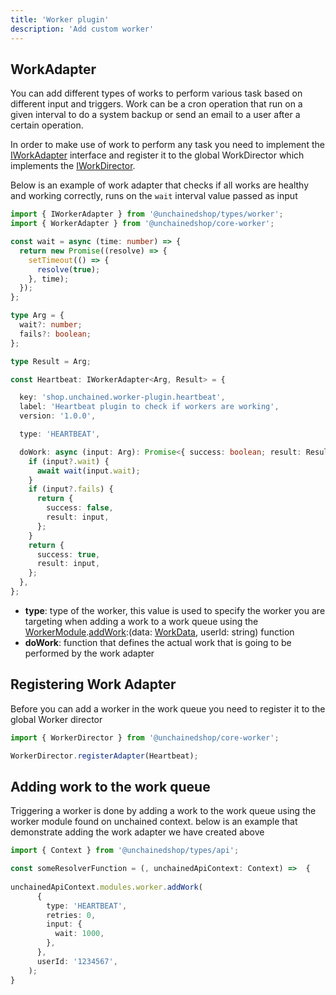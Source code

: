 ```yaml
---
title: 'Worker plugin'
description: 'Add custom worker'
---
```


## WorkAdapter

You can add different types of works to perform various task based on different input and triggers. Work can be a cron operation that run on a given interval to do a system backup or send an email to a user after a certain operation.

In order to make use of work to perform any task you need to implement the [IWorkAdapter](https://docs.unchained.shop/types/types/worker.IWorkerAdapter.html) interface and register it to the global WorkDirector which implements the [IWorkDirector](https://docs.unchained.shop/types/types/worker.IWorkerDirector.html).

Below is an example of work adapter that checks if all works are healthy and working correctly, runs on the  `wait` interval value passed as input


```typescript
import { IWorkerAdapter } from '@unchainedshop/types/worker';
import { WorkerAdapter } from '@unchainedshop/core-worker';

const wait = async (time: number) => {
  return new Promise((resolve) => {
    setTimeout(() => {
      resolve(true);
    }, time);
  });
};

type Arg = {
  wait?: number;
  fails?: boolean;
};

type Result = Arg;

const Heartbeat: IWorkerAdapter<Arg, Result> = {

  key: 'shop.unchained.worker-plugin.heartbeat',
  label: 'Heartbeat plugin to check if workers are working',
  version: '1.0.0',

  type: 'HEARTBEAT',

  doWork: async (input: Arg): Promise<{ success: boolean; result: Result }> => {
    if (input?.wait) {
      await wait(input.wait);
    }
    if (input?.fails) {
      return {
        success: false,
        result: input,
      };
    }
    return {
      success: true,
      result: input,
    };
  },
};

```
- **type**: type of the worker, this value is used to specify the worker you are targeting when adding a work to a work queue using the [WorkerModule](https://docs.unchained.shop/types/types/worker.WorkerModule.html).[addWork](https://docs.unchained.shop/types/types/worker.WorkerModule.html#__type.addWork):(data: [WorkData](https://docs.unchained.shop/types/interfaces/worker.WorkData.html), userId: string) function
- **doWork**: function that defines the actual work that is going to be performed by the work adapter

## Registering Work Adapter
Before you can add a worker in the work queue you need to register it to the global Worker director

```typescript
import { WorkerDirector } from '@unchainedshop/core-worker';

WorkerDirector.registerAdapter(Heartbeat);
```

## Adding work to the work queue

Triggering a worker is done by adding a work to the work queue using the worker module found on unchained context. below is an example that demonstrate adding the work adapter we have created above

```typescript
import { Context } from '@unchainedshop/types/api';

const someResolverFunction = (, unchainedApiContext: Context) =>  {
  
unchainedApiContext.modules.worker.addWork(
      {
        type: 'HEARTBEAT',
        retries: 0,
        input: {
          wait: 1000,
        },
      },
      userId: '1234567',
    );
}

```